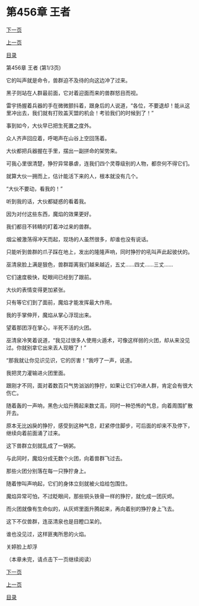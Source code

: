 <h1>第456章   王者</h1>
            <div><p><a href="./1366_%E7%AC%AC456%E7%AB%A0_%E7%8E%8B%E8%80%85.md">下一页</a></p><p><a href="./1364_%E7%AC%AC455%E7%AB%A0_%E8%91%AC%E8%BA%AB%E4%B9%8B%E5%9C%B0.md">上一页</a></p><p><a href="../">目录</a></p></div>
            <div><p>第456章   王者 (第1/3页)</p><p>它的叫声就是命令，兽群迫不及待的向这边冲了过来。</p><p>黑子则站在人群最前面，它对着迎面而来的兽群怒目而视。</p><p>雷宇扬握着兵器的手在微微颤抖着，跟身后的人说道，“各位，不要退却！能从这里冲出去，我们就有打败盖天盟的机会！考验我们的时候到了！”</p><p>事到如今，大伙早已把生死置之度外。</p><p>众人齐声回应着，呼喝声在山谷上空回荡着。</p><p>大伙都把兵器握在手里，摆出一副拼命的架势来。</p><p>可我心里很清楚，狰狞异常暴虐，连我们四个灵尊级别的人物，都奈何不得它们。</p><p>就算大伙一拥而上，估计能活下来的人，根本就没有几个。</p><p>“大伙不要动，看我的！”</p><p>听到我的话，大伙都疑惑的看着我。</p><p>因为对付这些东西，魔焰的效果更好。</p><p>我们都目不转睛的盯着冲过来的兽群。</p><p>烟尘被激荡得冲天而起，现场的人虽然很多，却谁也没有说话。</p><p>只能听到兽群的爪子踩在地上，发出的隆隆声响，同时狰狞的吼叫声此起彼伏的。</p><p>巫清泉脸上满是狠色，兽群距离我们越来越近，五丈……四丈……三丈……</p><p>它们速度极快，眨眼间已经到了跟前。</p><p>大伙的表情变得更加紧张。</p><p>只有等它们到了面前，魔焰才能发挥最大作用。</p><p>我的手掌伸开，魔焰从掌心浮现出来。</p><p>望着那团浮在掌心，半死不活的火团。</p><p>巫清泉冷笑着说道，“我见过很多人使用火遁术，可像这样弱的火团，却从来没见过。你就别拿它出来丢人现眼了！”</p><p>“那我就让你见识见识，它的厉害！”我哼了一声，说道。</p><p>我把灵力灌输进火团里面。</p><p>跟刚才不同，面对着数百只气势汹汹的狰狞，如果让它们冲进人群，肯定会有很大伤亡。</p><p>随着轰的一声响，黑色火焰升腾起来数丈高，同时一种恐怖的气息，向着周围扩散开去。</p><p>原本无比凶戾的狰狞，感受到这种气息，赶紧停住脚步，可后面的却来不及停下，继续向着前面涌了过来。</p><p>这下兽群立刻就乱成了一锅粥。</p><p>与此同时，魔焰分成无数个火团，向着兽群飞过去。</p><p>那些火团分别落在每一只狰狞身上。</p><p>随着惨叫声响起，它们的身体立刻就被火焰给包围住。</p><p>魔焰异常可怕，不过眨眼间，那些铜头铁骨一样的狰狞，就化成一团灰烬。</p><p>而火团就像有生命似的，从灰烬里面升腾起来，再向着别的狰狞身上飞去。</p><p>这下不仅兽群，连巫清泉也是目瞪口呆的。</p><p>谁也没见过，这样匪夷所思的火焰。</p><p>关婷脸上却浮</p><p>（本章未完，请点击下一页继续阅读）</p></div>
            <div><p><a href="./1366_%E7%AC%AC456%E7%AB%A0_%E7%8E%8B%E8%80%85.md">下一页</a></p><p><a href="./1364_%E7%AC%AC455%E7%AB%A0_%E8%91%AC%E8%BA%AB%E4%B9%8B%E5%9C%B0.md">上一页</a></p><p><a href="../">目录</a></p></div>